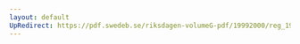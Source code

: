 ```yaml
---
layout: default
UpRedirect: https://pdf.swedeb.se/riksdagen-volumeG-pdf/19992000/reg_19992000/reg_19992000_0372.pdf
---
```

